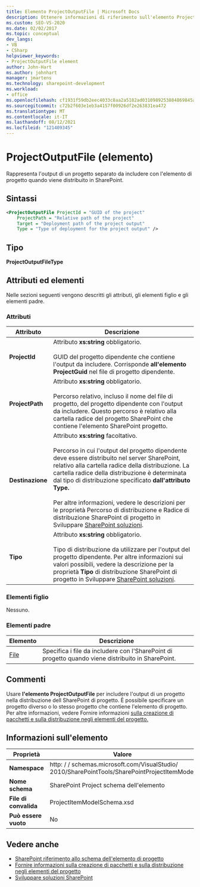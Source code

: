 ```yaml
---
title: Elemento ProjectOutputFile | Microsoft Docs
description: Ottenere informazioni di riferimento sull'elemento ProjectOutputFile, che rappresenta l'output di un progetto separato nel riferimento XML Schema dell'elemento SharePoint progetto.
ms.custom: SEO-VS-2020
ms.date: 02/02/2017
ms.topic: conceptual
dev_langs:
- VB
- CSharp
helpviewer_keywords:
- ProjectOutputFile element
author: John-Hart
ms.author: johnhart
manager: jmartens
ms.technology: sharepoint-development
ms.workload:
- office
ms.openlocfilehash: cf1931f59db2eec4033c8aa2a5182ad0310989253884869845a334091bb01c5a
ms.sourcegitcommit: c72b2f603e1eb3a4157f00926df2e263831ea472
ms.translationtype: MT
ms.contentlocale: it-IT
ms.lasthandoff: 08/12/2021
ms.locfileid: "121409345"
---
```

# <a name="projectoutputfile-element"></a>ProjectOutputFile (elemento)
  Rappresenta l'output di un progetto separato da includere con l'elemento di progetto quando viene distribuito in SharePoint.

## <a name="syntax"></a>Sintassi

```xml
<ProjectOutputFile ProjectId = "GUID of the project"
    ProjectPath = "Relative path of the project"
    Target = "Deployment path of the project output"
    Type = "Type of deployment for the project output" />
```

## <a name="type"></a>Tipo
 **ProjectOutputFileType**

## <a name="attributes-and-elements"></a>Attributi ed elementi
 Nelle sezioni seguenti vengono descritti gli attributi, gli elementi figlio e gli elementi padre.

### <a name="attributes"></a>Attributi

|Attributo|Descrizione|
|---------------|-----------------|
|**ProjectId**|Attributo **xs:string** obbligatorio.<br /><br /> GUID del progetto dipendente che contiene l'output da includere. Corrisponde **all'elemento ProjectGuid** nel file di progetto dipendente.|
|**ProjectPath**|Attributo **xs:string** obbligatorio.<br /><br /> Percorso relativo, incluso il nome del file di progetto, del progetto dipendente con l'output da includere. Questo percorso è relativo alla cartella radice del progetto SharePoint che contiene l'elemento SharePoint progetto.|
|**Destinazione**|Attributo **xs:string** facoltativo.<br /><br /> Percorso in cui l'output del progetto dipendente deve essere distribuito nel server SharePoint, relativo alla cartella radice della distribuzione. La cartella radice della distribuzione è determinata dal tipo di distribuzione specificato **dall'attributo Type.**<br /><br /> Per altre informazioni, vedere le  descrizioni  per le proprietà Percorso di distribuzione e Radice di distribuzione SharePoint di progetto in Sviluppare [SharePoint soluzioni](../sharepoint/developing-sharepoint-solutions.md).|
|**Tipo**|Attributo **xs:string** obbligatorio.<br /><br /> Tipo di distribuzione da utilizzare per l'output del progetto dipendente. Per altre informazioni sui valori possibili, vedere la descrizione per la proprietà **Tipo** di distribuzione SharePoint di progetto in Sviluppare [SharePoint soluzioni](../sharepoint/developing-sharepoint-solutions.md).|

### <a name="child-elements"></a>Elementi figlio
 Nessuno.

### <a name="parent-elements"></a>Elementi padre

|Elemento|Descrizione|
|-------------|-----------------|
|[File](../sharepoint/files-element.md)|Specifica i file da includere con l'SharePoint di progetto quando viene distribuito in SharePoint.|

## <a name="remarks"></a>Commenti
 Usare **l'elemento ProjectOutputFile** per includere l'output di un progetto nella distribuzione dell SharePoint di progetto. È possibile specificare un progetto diverso o lo stesso progetto che contiene l'elemento di progetto. Per altre informazioni, vedere Fornire informazioni [sulla creazione di pacchetti e sulla distribuzione negli elementi del progetto.](../sharepoint/providing-packaging-and-deployment-information-in-project-items.md)

## <a name="element-information"></a>Informazioni sull'elemento

|Proprietà|Valore|
|-|-|
|**Namespace**|http: \/ \/ schemas.microsoft.com/VisualStudio/<br>2010/SharePointTools/SharePointProjectItemModel|
|**Nome schema**|SharePoint Project schema dell'elemento|
|**File di convalida**|ProjectItemModelSchema.xsd|
|**Può essere vuoto**|No|

## <a name="see-also"></a>Vedere anche
- [SharePoint riferimento allo schema dell'elemento di progetto](../sharepoint/sharepoint-project-item-schema-reference.md)
- [Fornire informazioni sulla creazione di pacchetti e sulla distribuzione negli elementi del progetto](../sharepoint/providing-packaging-and-deployment-information-in-project-items.md)
- [Sviluppare soluzioni SharePoint](../sharepoint/developing-sharepoint-solutions.md)
